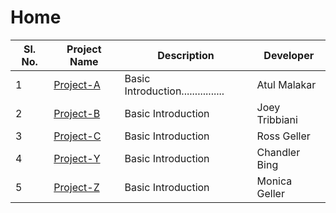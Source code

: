 # Home 
| Sl. No. | Project Name | Description |Developer | 
| --- | --- | --- | --- |
| 1 | [Project-A](https://github.com/executable16/Home/tree/Project-A) | Basic Introduction................ | Atul Malakar |
| 2 | [Project-B](https://github.com/executable16/Home/tree/Project-B) | Basic Introduction | Joey Tribbiani |
| 3 | [Project-C](https://github.com/executable16/Home/tree/Project-C) | Basic Introduction | Ross Geller |
| 4 | [Project-Y](https://github.com/executable16/Home/tree/Project-Y) | Basic Introduction | Chandler Bing |
| 5 | [Project-Z](https://github.com/executable16/Home/tree/Project-Z) | Basic Introduction | Monica Geller |

